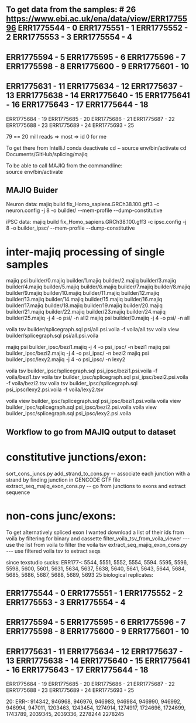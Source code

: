 To get data from the samples:  # 26
https://www.ebi.ac.uk/ena/data/view/ERR1775596
ERR1775544 - 0 
ERR1775551 - 1
ERR1775552 - 2
ERR1775553 - 3
ERR1775554 - 4
---
ERR1775594 - 5
ERR1775595 - 6
ERR1775596 - 7
ERR1775598 - 8
ERR1775600 - 9
ERR1775601 - 10
--- 
ERR1775631 - 11
ERR1775634 - 12
ERR1775637 - 13
ERR1775638 - 14
ERR1775640 - 15
ERR1775641 - 16
ERR1775643 - 17
ERR1775644 - 18
---
ERR1775684 - 19
ERR1775685 - 20
ERR1775686 - 21
ERR1775687 - 22
ERR1775688 - 23
ERR1775689 - 24
ERR1775693 - 25

79 == 20 mill reads => most => id 0 for me

To get there from IntelliJ
conda deactivate
cd ~
source env/bin/activate
cd Documents/GitHub/splicing/majiq

To be able to call MAJIQ from the commandline:  
source env/bin/activate

MAJIQ Buider
---
Neuron data:
majiq build fix_Homo_sapiens.GRCh38.100.gff3 -c neuron.config -j 8 -o builder/ --mem-profile --dump-constitutive 

iPSC data:
majiq build fix_Homo_sapiens.GRCh38.100.gff3 -c ipsc.config -j 8 -o builder_ipsc/ --mem-profile --dump-constitutive 


# inter-majiq processing of single samples
majiq psi builder/0.majiq builder/1.majiq builder/2.majiq builder/3.majiq builder/4.majiq builder/5.majiq builder/6.majiq builder/7.majiq builder/8.majiq builder/9.majiq builder/10.majiq builder/11.majiq builder/12.majiq builder/13.majiq builder/14.majiq builder/15.majiq builder/16.majiq builder/17.majiq builder/18.majiq builder/19.majiq builder/20.majiq builder/21.majiq builder/22.majiq builder/23.majiq builder/24.majiq builder/25.majiq -j 4 -o psi/ -n all2
majiq psi builder/0.majiq -j 4 -o psi/ -n all

voila tsv builder/splicegraph.sql psi/all.psi.voila -f voila/all.tsv
voila view builder/splicegraph.sql psi/all.psi.voila


majiq psi builder_ipsc/bezi1.majiq -j 4 -o psi_ipsc/ -n bezi1
majiq psi builder_ipsc/bezi2.majiq -j 4 -o psi_ipsc/ -n bezi2
majiq psi builder_ipsc/lexy2.majiq -j 4 -o psi_ipsc/ -n lexy2

voila tsv builder_ipsc/splicegraph.sql psi_ipsc/bezi1.psi.voila -f voila/bezi1.tsv
voila tsv builder_ipsc/splicegraph.sql psi_ipsc/bezi2.psi.voila -f voila/bezi2.tsv
voila tsv builder_ipsc/splicegraph.sql psi_ipsc/lexy2.psi.voila -f voila/lexy2.tsv

voila view builder_ipsc/splicegraph.sql psi_ipsc/bezi1.psi.voila
voila view builder_ipsc/splicegraph.sql psi_ipsc/bezi2.psi.voila
voila view builder_ipsc/splicegraph.sql psi_ipsc/lexy2.psi.voila



## Workflow to go from MAJIQ output to dataset
# constitutive junctions/exon:
sort_cons_juncs.py
add_strand_to_cons.py  -- associate each junction with a strand by finding junction in GENCODE GTF file
extract_seq_majiq_exon_cons.py -- go from junctions to exons and extract sequence

# non-cons junc/exons:
To get alternatively spliced exon I wanted download a list of their ids from voila by filtering for binary and cassette
filter_voila_tsv_from_voila_viewer --- use the list from voila to filter the voila tsv
extract_seq_majiq_exon_cons.py --- use filtered voila tsv to extract seqs


since texstudio sucks:
ERR177-: 
5544, 5551, 5552, 5554, 5594. 5595, 5596, 5598, 5600, 5601, 5631, 5634, 5637, 5638, 5640, 5641, 5643, 5644, 5684, 5685, 5686, 5687, 5688, 5689, 5693 25 biological replicates:
 
ERR1775544 - 0 
ERR1775551 - 1
ERR1775552 - 2
ERR1775553 - 3
ERR1775554 - 4
---
ERR1775594 - 5
ERR1775595 - 6
ERR1775596 - 7
ERR1775598 - 8
ERR1775600 - 9
ERR1775601 - 10
--- 
ERR1775631 - 11
ERR1775634 - 12
ERR1775637 - 13
ERR1775638 - 14
ERR1775640 - 15
ERR1775641 - 16
ERR1775643 - 17
ERR1775644 - 18
---
ERR1775684 - 19
ERR1775685 - 20
ERR1775686 - 21
ERR1775687 - 22
ERR1775688 - 23
ERR1775689 - 24
ERR1775693 - 25

20:
ERR-:
914342, 946968, 946976, 946983, 946984, 946990, 946992, 946994, 947011, 1203463, 1243454, 1274914, 1274917, 1724696, 1724699, 1743789, 2039345, 2039336, 2278244 2278245
